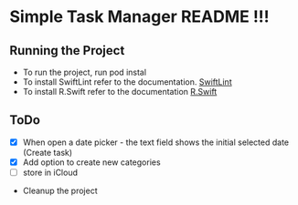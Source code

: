 # Simple Task Manager README !!!

## Running the Project
- To run the project, run pod instal
- To install SwiftLint refer to the documentation. [SwiftLint](https://github.com/realm/SwiftLint)
- To install R.Swift refer to the documentation [R.Swift](https://github.com/mac-cain13/R.swift)

## ToDo
- [x] When open a date picker - the text field shows the initial selected date (Create task)
- [x] Add option to create new categories
- [ ] store in iCloud
- Cleanup the project
